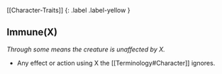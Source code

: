 [[Character-Traits]]
{: .label .label-yellow }
## Immune(X)
*Through some means the creature is unaffected by X.*

* Any effect or action using X the [[Terminology#Character]] ignores.